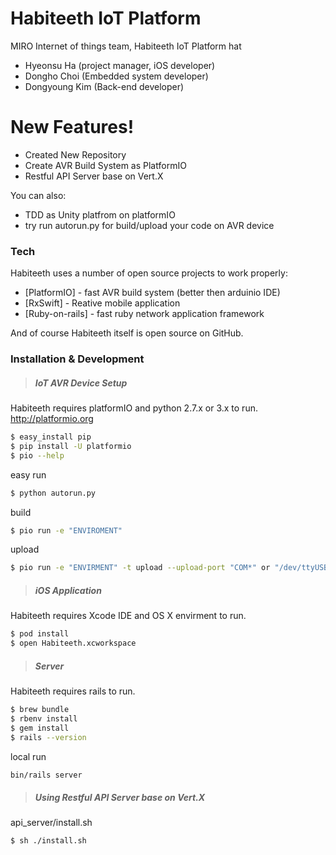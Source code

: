 # Habiteeth IoT Platform

MIRO Internet of things team, Habiteeth IoT Platform hat

  - Hyeonsu Ha (project manager, iOS developer)
  - Dongho Choi (Embedded system developer)
  - Dongyoung Kim (Back-end developer)

# New Features!

  - Created New Repository
  - Create AVR Build System as PlatformIO
  - Restful API Server base on Vert.X


You can also:
  - TDD as Unity platfrom on platformIO
  - try run autorun.py for build/upload your code on AVR device

### Tech

Habiteeth uses a number of open source projects to work properly:

* [PlatformIO] - fast AVR build system (better then arduinio IDE)
* [RxSwift] - Reative mobile application
* [Ruby-on-rails] - fast ruby network application framework

And of course Habiteeth itself is open source on GitHub.

### Installation & Development
>##### IoT AVR Device Setup
Habiteeth requires platformIO and python 2.7.x or 3.x to run. http://platformio.org
```sh
$ easy_install pip
$ pip install -U platformio
$ pio --help
```
easy run
```sh
$ python autorun.py
```
build
```sh
$ pio run -e "ENVIROMENT"
```
upload
```sh
$ pio run -e "ENVIRMENT" -t upload --upload-port "COM*" or "/dev/ttyUSB*"
```

>##### iOS Application
Habiteeth requires Xcode IDE and OS X envirment to run.
```sh
$ pod install
$ open Habiteeth.xcworkspace
```
>##### Server
Habiteeth requires rails to run.
```sh
$ brew bundle
$ rbenv install
$ gem install
$ rails --version
```

local run
```sh
bin/rails server
```

>##### Using Restful API Server base on Vert.X
api_server/install.sh

```sh
$ sh ./install.sh
```
